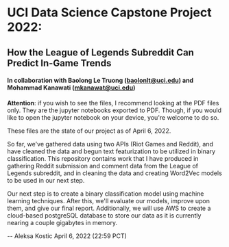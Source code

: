 # UCI Data Science Capstone Project 2022:
## How the League of Legends Subreddit Can Predict In-Game Trends
#### In collaboration with Baolong Le Truong (baolonlt@uci.edu) and Mohammad Kanawati (mkanawat@uci.edu)

**Attention**: if you wish to see the files, I recommend looking at the PDF files only. They are the jupyter notebooks exported to PDF. Though, if you would like to open the jupyter notebook on your device, you're welcome to do so.

These files are the state of our project as of April 6, 2022. 

So far, we've gathered data using two APIs (Riot Games and Reddit), and have cleaned the data and begun text featurization to be utilized in binary classification.
This repository contains work that I have produced in gathering Reddit submission and comment data from the League of Legends subreddit, and in cleaning the data and creating Word2Vec models to be used in our next step.

Our next step is to create a binary classification model using machine learning techniques. After this, we'll evaluate our models, improve upon them, and give our final report. 
Additionally, we will use AWS to create a cloud-based postgreSQL database to store our data as it is currently nearing a couple gigabytes in memory. 

-- Aleksa Kostic April 6, 2022 (22:59 PCT)
